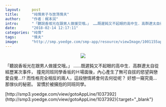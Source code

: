 ```yaml
---
layout:     post
title:      "纯情男子与放荡情夫"
author:     "作者：梶本润"
intro:      "「聽說香坂光在跟男人做援交哦。」 ……既遲鈍又不起眼的高中生．高群遼太自從經歷某次事件， 撞見同班同學香坂的Ｈ場面後，內心產生了無可自拔的慾望與戀愛自覺…!? 而性格完全相反的兩人，這段戀情將會何去何從呢？ 好想一窺究竟…那傢伙的秘密。 習慣於被擁抱的同班同學。"
date:       "2018-02-14 12:17:11"
categories: "纯情"
tags:       "情夫"
image:      "http://smp.yoedge.com/smp-app/resource/viewImage/1001155appline.png"
---
```

<div style="text-align: center">
<p><img src="http://smp.yoedge.com/smp-app/resource/viewImage/1001155appline.png"/></p>
</div>
<p class="post-meta">
<span>「聽說香坂光在跟男人做援交哦。」 ……既遲鈍又不起眼的高中生．高群遼太自從經歷某次事件， 撞見同班同學香坂的Ｈ場面後，內心產生了無可自拔的慾望與戀愛自覺…!? 而性格完全相反的兩人，這段戀情將會何去何從呢？ 好想一窺究竟…那傢伙的秘密。 習慣於被擁抱的同班同學。</span>
</p>
[http://smp3.yoedge.com/view/gotoAppLine/1037392](http://smp3.yoedge.com/view/gotoAppLine/1037392){:target="_blank"}


